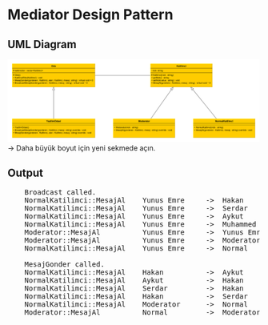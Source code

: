 # Mediator Design Pattern

## UML Diagram
![Hakan](doc/Mediator.png)
-> Daha büyük boyut için yeni sekmede açın.

## Output

<pre>
    Broadcast called.
    NormalKatilimci::MesajAl    Yunus Emre     ->  Hakan           : Herkese Merhaba
    NormalKatilimci::MesajAl    Yunus Emre     ->  Serdar          : Herkese Merhaba
    NormalKatilimci::MesajAl    Yunus Emre     ->  Aykut           : Herkese Merhaba
    NormalKatilimci::MesajAl    Yunus Emre     ->  Muhammed        : Herkese Merhaba
    Moderator::MesajAl          Yunus Emre     ->  Yunus Emre      : Herkese Merhaba
    Moderator::MesajAl          Yunus Emre     ->  Moderator       : Herkese Merhaba
    NormalKatilimci::MesajAl    Yunus Emre     ->  Normal          : Herkese Merhaba
    
    MesajGonder called.
    NormalKatilimci::MesajAl    Hakan          ->  Aykut           : K1'den K3'e
    NormalKatilimci::MesajAl    Aykut          ->  Hakan           : K3'den K1'e
    NormalKatilimci::MesajAl    Serdar         ->  Hakan           : K2'den K1'e
    NormalKatilimci::MesajAl    Hakan          ->  Serdar          : K1'den K2'e
    NormalKatilimci::MesajAl    Moderator      ->  Normal          : Moderatorden Normal
    Moderator::MesajAl          Normal         ->  Moderator       : Normal'den Moderator
</pre>
